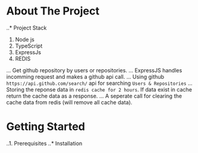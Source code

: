 # About The Project
..* Project Stack
1. Node js
2. TypeScript
3. ExpressJs
4. REDIS

... Get github repository by users or repositories.
... ExpressJS handles incomming request and makes a github api call.
... Using github `https://api.github.com/search/` api for searching `Users & Repositories`
... Storing the reponse data in `redis cache for 2 hours`. If data exist in cache return the cache data as a response.
... A seperate call for clearing the cache data from redis (will remove all cache data).


# Getting Started
..1. Prerequisites
..* Installation

